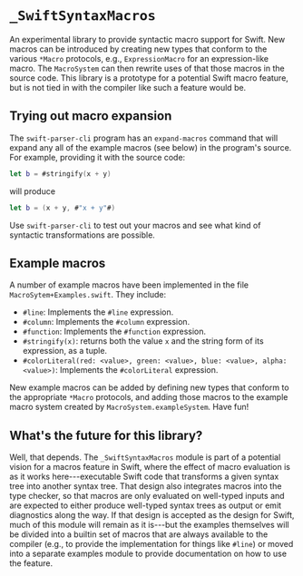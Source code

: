 # ``_SwiftSyntaxMacros``



An experimental library to provide syntactic macro support for Swift. New macros can be introduced by creating new types that conform to the various `*Macro` protocols, e.g., `ExpressionMacro` for an expression-like macro. The `MacroSystem` can then rewrite uses of that those macros in the source code. This library is a prototype for a potential Swift macro feature, but is not tied in with the compiler like such a feature would be.

## Trying out macro expansion

The `swift-parser-cli` program has an `expand-macros` command that will expand any all of the example macros (see below) in the program's source. For example, providing it with the source code:

```swift
let b = #stringify(x + y)
```

will produce

```swift
let b = (x + y, #"x + y"#)
```

Use `swift-parser-cli` to test out your macros and see what kind of syntactic transformations are possible.

## Example macros

A number of example macros have been implemented in the file `MacroSytem+Examples.swift`. They include:

* `#line`: Implements the `#line` expression.
* `#column`: Implements the `#column` expression.
* `#function`: Implements the `#function` expression.
* `#stringify(x)`: returns both the value `x` and the string form of its expression, as a tuple.
* `#colorLiteral(red: <value>, green: <value>, blue: <value>, alpha: <value>)`: Implements the `#colorLiteral` expression.

New example macros can be added by defining new types that conform to the appropriate `*Macro` protocols, and adding those macros to the example macro system created by `MacroSystem.exampleSystem`. Have fun!

## What's the future for this library?

Well, that depends. The `_SwiftSyntaxMacros` module is part of a potential vision for a macros feature in Swift, where the effect of macro evaluation is as it works here---executable Swift code that transforms a given syntax tree into another syntax tree. That design also integrates macros into the type checker, so that macros are only evaluated on well-typed inputs and are expected to either produce well-typed syntax trees as output or emit diagnostics along the way. If that design is accepted as the design for Swift, much of this module will remain as it is---but the examples themselves will be divided into a builtin set of macros that are always available to the compiler (e.g., to provide the implementation for things like `#line`) or moved into a separate examples module to provide documentation on how to use the feature.
